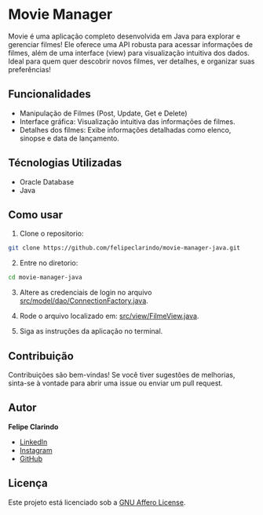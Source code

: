 # Movie Manager

Movie é uma aplicação completo desenvolvida em Java para explorar e gerenciar filmes! Ele oferece uma API robusta para acessar informações de filmes, além de uma interface (view) para visualização intuitiva dos dados. Ideal para quem quer descobrir novos filmes, ver detalhes, e organizar suas preferências!

## Funcionalidades

- Manipulação de Filmes (Post, Update, Get e Delete)
- Interface gráfica: Visualização intuitiva das informações de filmes.
- Detalhes dos filmes: Exibe informações detalhadas como elenco, sinopse e data de lançamento.

## Técnologias Utilizadas

- Oracle Database
- Java

## Como usar

1. Clone o repositorio:

```bash
git clone https://github.com/felipeclarindo/movie-manager-java.git
```

2. Entre no diretorio:

```bash
cd movie-manager-java
```

3. Altere as credenciais de login no arquivo [src/model/dao/ConnectionFactory.java](./src/model/dao/ConnectionFactory.java).

4. Rode o arquivo localizado em: [src/view/FilmeView.java](./src/view/FilmeView.java).

5. Siga as instruções da aplicação no terminal.

## Contribuição

Contribuições são bem-vindas! Se você tiver sugestões de melhorias, sinta-se à vontade para abrir uma issue ou enviar um pull request.

## Autor

**Felipe Clarindo**

- [LinkedIn](https://www.linkedin.com/in/felipeclarindo)
- [Instagram](https://www.instagram.com/lipethecoder)
- [GitHub](https://github.com/felipeclarindo)

## Licença

Este projeto está licenciado sob a [GNU Affero License](https://www.gnu.org/licenses/agpl-3.0.html).
